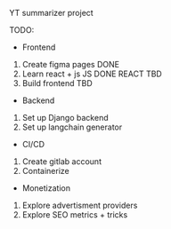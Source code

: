 YT summarizer project

TODO:

* Frontend
 1) Create figma pages DONE
 2) Learn react + js JS DONE REACT TBD
 3) Build frontend TBD
* Backend
 1) Set up Django backend
 2) Set up langchain generator
* CI/CD
 1) Create gitlab account
 2) Containerize
* Monetization
 1) Explore advertisment providers
 2) Explore SEO metrics + tricks
